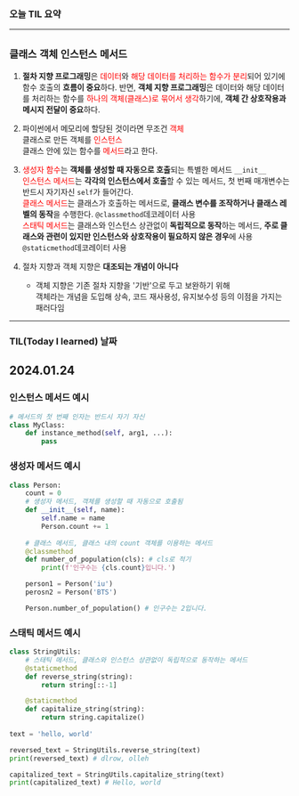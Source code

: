 ### 오늘 TIL 요약 
-------
`클래스` `객체` `인스턴스` `메서드` 
-------
1. **절차 지향 프로그래밍**은 <span style="color:red">데이터</span>와 <span style="color:red">해당 데이터를 처리하는 함수가 분리</span>되어 있기에 함수 호출의 **흐름이 중요**하다. 반면, **객체 지향 프로그래밍**은 데이터와 해당 데이터를 처리하는 함수를 <span style="color:red">하나의 객체(클래스)로 묶어서 생각</span>하기에, **객체 간 상호작용과 메시지 전달이 중요**하다.

2. 파이썬에서 메모리에 할당된 것이라면 무조건 <span style="color:red">객체</span><br/> 클래스로 만든 객체를 <span style="color:red">인스턴스</span><br/> 클래스 안에 있는 함수를 <span style="color:red">메서드</span>라고 한다. 

3. <span style="color:red">생성자 함수</span>는 **객체를 생성할 때 자동으로 호출**되는 특별한 메서드 `__init__` <br/><span style="color:red">인스턴스 메서드</span>는 **각각의 인스턴스에서 호출**할 수 있는 메서드, 첫 번째 매개변수는 반드시 자기자신 `self`가 들어간다.<br/><span style="color:red">클래스 메서드</span>는 클래스가 호출하는 메서드로, **클래스 변수를 조작하거나 클래스 레벨의 동작**을 수행한다. `@classmethod`데코레이터 사용<br/><span style="color:red">스태틱 메서드</span>는 클래스와 인스턴스 상관없이 **독립적으로 동작**하는 메서드, **주로 클래스와 관련이 있지만 인스턴스와 상호작용이 필요하지 않은 경우**에 사용 `@staticmethod`데코레이터 사용  

4. 절차 지향과 객체 지향은 **대조되는 개념이 아니다**
    - 객체 지향은 기존 절차 지향을 '기반'으로 두고 보완하기 위해<br/>객체라는 개념을 도입해 상속, 코드 재사용성, 유지보수성 등의 이점을 가지는 패러다임
-------
### TIL(Today I learned) 날짜
2024.01.24
-------

### 인스턴스 메서드 예시 
```python
# 메서드의 첫 번째 인자는 반드시 자기 자신
class MyClass:
    def instance_method(self, arg1, ...):
        pass
```

### 생성자 메서드 예시
```python
class Person:
    count = 0
    # 생성자 메서드, 객체를 생성할 때 자동으로 호출됨
    def __init__(self, name):
        self.name = name
        Person.count += 1
    
    # 클래스 메서드, 클래스 내의 count 객체를 이용하는 메서드
    @classmethod
    def number_of_population(cls): # cls로 적기
        print(f'인구수는 {cls.count}입니다.')

    person1 = Person('iu')
    perosn2 = Person('BTS')

    Person.number_of_population() # 인구수는 2입니다. 
```

### 스태틱 메서드 예시
```python
class StringUtils:
    # 스태틱 메서드, 클래스와 인스턴스 상관없이 독립적으로 동작하는 메서드 
    @staticmethod
    def reverse_string(string):
        return string[::-1]

    @staticmethod
    def capitalize_string(string):
        return string.capitalize()
    
text = 'hello, world'

reversed_text = StringUtils.reverse_string(text)
print(reversed_text) # dlrow, olleh

capitalized_text = StringUtils.capitalize_string(text)
print(capitalized_text) # Hello, world
```